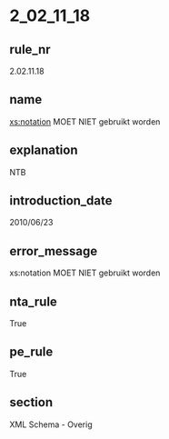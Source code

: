 # 2_02_11_18

## rule_nr
2.02.11.18

## name
<xs:notation> MOET NIET gebruikt worden

## explanation
NTB

## introduction_date
2010/06/23

## error_message
xs:notation MOET NIET gebruikt worden

## nta_rule
True

## pe_rule
True

## section
XML Schema - Overig

